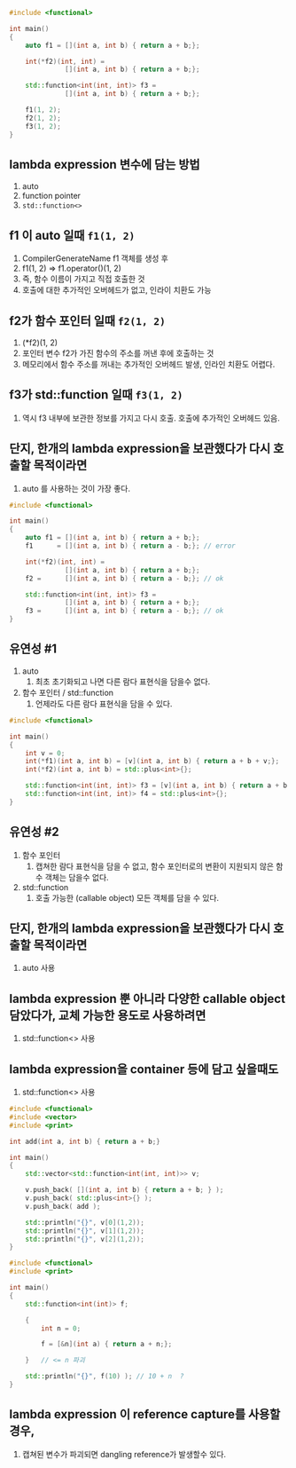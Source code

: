 ```c++
#include <functional>

int main()
{
	auto f1 = [](int a, int b) { return a + b;};

	int(*f2)(int, int) = 
			  [](int a, int b) { return a + b;};

	std::function<int(int, int)> f3 = 
			  [](int a, int b) { return a + b;};

	f1(1, 2);
	f2(1, 2);
	f3(1, 2);
}
```

## lambda expression 변수에 담는 방법
1) auto
2) function pointer
3) `std::function<>`

## f1 이 auto 일때 `f1(1, 2)`
1) CompilerGenerateName f1 객체를 생성 후
2) f1(1, 2) => f1.operator()(1, 2)
3) 즉, 함수 이름이 가지고 직접 호출한 것
4) 호출에 대한 추가적인 오버헤드가 없고, 인라이 치환도 가능


## f2가 함수 포인터 일때 `f2(1, 2)`
1) (*f2)(1, 2)
2) 포인터 변수 f2가 가진 함수의 주소를 꺼낸 후에 호출하는 것
3) 메모리에서 함수 주소를 꺼내는 추가적인 오버헤드 발생, 인라인 치환도 어렵다.

## f3가 std::function 일때 `f3(1, 2)`
1) 역시 f3 내부에 보관한 정보를 가지고 다시 호출. 호출에 추가적인 오버헤드 있음.

## 단지, 한개의 lambda expression을 보관했다가 다시 호출할 목적이라면
1) auto 를 사용하는 것이 가장 좋다.

```c++
#include <functional>

int main()
{
	auto f1 = [](int a, int b) { return a + b;};
	f1      = [](int a, int b) { return a - b;}; // error

	int(*f2)(int, int) = 
			  [](int a, int b) { return a + b;};			  
	f2 = 	  [](int a, int b) { return a - b;}; // ok

	std::function<int(int, int)> f3 = 
			  [](int a, int b) { return a + b;};
	f3 = 	  [](int a, int b) { return a - b;}; // ok
}
```

## 유연성 #1
1) auto
   1) 최초 초기화되고 나면 다른 람다 표현식을 담을수 없다.
2) 함수 포인터 / std::function
   1) 언제라도 다른 람다 표현식을 담을 수 있다.

```c++
#include <functional>

int main()
{
	int v = 0;
	int(*f1)(int a, int b) = [v](int a, int b) { return a + b + v;};	// error		  
	int(*f2)(int a, int b) = std::plus<int>{};							// error  

	std::function<int(int, int)> f3 = [v](int a, int b) { return a + b + v;}; 	// ok
	std::function<int(int, int)> f4 = std::plus<int>{};							// ok
}
```

## 유연성 #2
1) 함수 포인터
   1) 캡쳐한 람다 표현식을 담을 수 없고, 함수 포인터로의 변환이 지원되지 않은 함수 객체는 담을수 없다.
2) std::function
   1) 호출 가능한 (callable object) 모든 객체를 담을 수 있다.


## 단지, 한개의 lambda expression을 보관했다가 다시 호출할 목적이라면
1) auto 사용

## lambda expression 뿐 아니라 다양한 callable object 담았다가, 교체 가능한 용도로 사용하려면
1) std::function<> 사용

## lambda expression을 container 등에 담고 싶을때도
1) std::function<> 사용

```c++
#include <functional>
#include <vector>
#include <print>

int add(int a, int b) { return a + b;}

int main()
{
	std::vector<std::function<int(int, int)>> v;

	v.push_back( [](int a, int b) { return a + b; } );
	v.push_back( std::plus<int>{} );
	v.push_back( add );

	std::println("{}", v[0](1,2));
	std::println("{}", v[1](1,2));
	std::println("{}", v[2](1,2));
}
```


```c++
#include <functional>
#include <print>

int main()
{
	std::function<int(int)> f;

	{
		int n = 0;

		f = [&n](int a) { return a + n;};

	}	// <= n 파괴

	std::println("{}", f(10) ); // 10 + n  ?
}
```

## lambda expression 이 reference capture를 사용할 경우,
1) 캡쳐된 변수가 파괴되면 dangling reference가 발생할수 있다.

